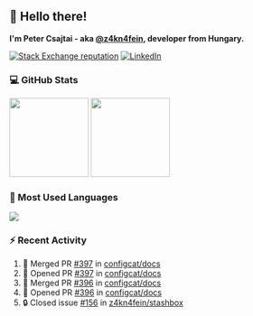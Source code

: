 ## 👋 Hello there!

**I'm Peter Csajtai - aka [@z4kn4fein](https://github.com/z4kn4fein), developer from Hungary.**

[![Stack Exchange reputation](https://img.shields.io/stackexchange/stackoverflow/r/8700582?color=orange&label=reputation&logo=stackoverflow&style=for-the-badge)](https://stackoverflow.com/users/8700582)
[![LinkedIn](https://img.shields.io/badge/linkedin-%230077B5.svg?style=for-the-badge&logo=linkedin&logoColor=white)](https://www.linkedin.com/in/csajtai-p%C3%A9ter-45395341/)

### 💻 GitHub Stats

<div>
  <img height="140px" src="https://github-readme-stats-pcsajtai.vercel.app/api?username=z4kn4fein&show_icons=true&hide_border=true&count_private=true&custom_title=Stats&theme=dracula&line_height=24&hide_title=true">
  <img height="140px" src="https://streak-stats.demolab.com?user=z4kn4fein&theme=dracula&hide_border=true">
  
</div>

### :toolbox: Most Used Languages

<img src="https://github-readme-stats-pcsajtai.vercel.app/api/top-langs/?username=z4kn4fein&theme=dracula&hide_border=true&layout=compact&langs_count=8&hide_title=true">

### :zap: Recent Activity

<!--START_SECTION:activity-->
1. 🎉 Merged PR [#397](https://github.com/configcat/docs/pull/397) in [configcat/docs](https://github.com/configcat/docs)
2. 💪 Opened PR [#397](https://github.com/configcat/docs/pull/397) in [configcat/docs](https://github.com/configcat/docs)
3. 🎉 Merged PR [#396](https://github.com/configcat/docs/pull/396) in [configcat/docs](https://github.com/configcat/docs)
4. 💪 Opened PR [#396](https://github.com/configcat/docs/pull/396) in [configcat/docs](https://github.com/configcat/docs)
5. 🔒 Closed issue [#156](https://github.com/z4kn4fein/stashbox/issues/156) in [z4kn4fein/stashbox](https://github.com/z4kn4fein/stashbox)
<!--END_SECTION:activity-->
